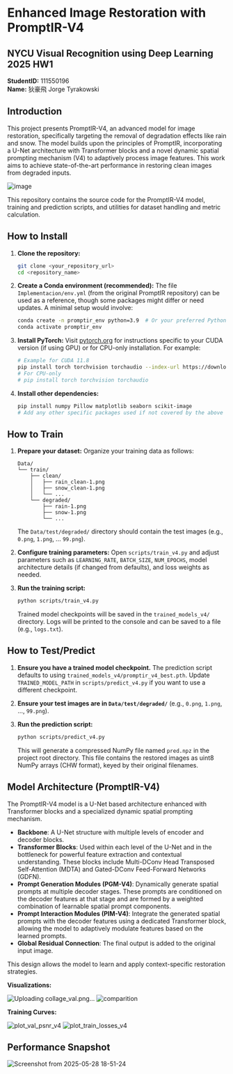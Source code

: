 # Enhanced Image Restoration with PromptIR-V4

## NYCU Visual Recognition using Deep Learning 2025 HW1
**StudentID:** 111550196  
**Name:** 狄豪飛 Jorge Tyrakowski

## Introduction
This project presents PromptIR-V4, an advanced model for image restoration, specifically targeting the removal of degradation effects like rain and snow. The model builds upon the principles of PromptIR, incorporating a U-Net architecture with Transformer blocks and a novel dynamic spatial prompting mechanism (V4) to adaptively process image features. This work aims to achieve state-of-the-art performance in restoring clean images from degraded inputs.

![image](https://github.com/user-attachments/assets/560afd6e-0feb-4cae-8a93-0d065e380cb8)

This repository contains the source code for the PromptIR-V4 model, training and prediction scripts, and utilities for dataset handling and metric calculation.

## How to Install

1.  **Clone the repository:**
    ```bash
    git clone <your_repository_url>
    cd <repository_name>
    ```

2.  **Create a Conda environment (recommended):**
    The file `Implementacion/env.yml` (from the original PromptIR repository) can be used as a reference, though some packages might differ or need updates. A minimal setup would involve:
    ```bash
    conda create -n promptir_env python=3.9  # Or your preferred Python version
    conda activate promptir_env
    ```

3.  **Install PyTorch:**
    Visit [pytorch.org](https://pytorch.org/) for instructions specific to your CUDA version (if using GPU) or for CPU-only installation. For example:
    ```bash
    # Example for CUDA 11.8
    pip install torch torchvision torchaudio --index-url https://download.pytorch.org/whl/cu118
    # For CPU-only
    # pip install torch torchvision torchaudio
    ```

4.  **Install other dependencies:**
    ```bash
    pip install numpy Pillow matplotlib seaborn scikit-image
    # Add any other specific packages used if not covered by the above
    ```

## How to Train

1.  **Prepare your dataset:**
    Organize your training data as follows:
    ```
    Data/
    └── train/
        ├── clean/
        │   ├── rain_clean-1.png
        │   ├── snow_clean-1.png
        │   └── ...
        └── degraded/
            ├── rain-1.png
            ├── snow-1.png
            └── ...
    ```
    The `Data/test/degraded/` directory should contain the test images (e.g., `0.png`, `1.png`, ... `99.png`).

2.  **Configure training parameters:**
    Open `scripts/train_v4.py` and adjust parameters such as `LEARNING_RATE`, `BATCH_SIZE`, `NUM_EPOCHS`, model architecture details (if changed from defaults), and loss weights as needed.

3.  **Run the training script:**
    ```bash
    python scripts/train_v4.py
    ```
    Trained model checkpoints will be saved in the `trained_models_v4/` directory. Logs will be printed to the console and can be saved to a file (e.g., `logs.txt`).

## How to Test/Predict

1.  **Ensure you have a trained model checkpoint.**
    The prediction script defaults to using `trained_models_v4/promptir_v4_best.pth`. Update `TRAINED_MODEL_PATH` in `scripts/predict_v4.py` if you want to use a different checkpoint.

2.  **Ensure your test images are in `Data/test/degraded/`** (e.g., `0.png`, `1.png`, ..., `99.png`).

3.  **Run the prediction script:**
    ```bash
    python scripts/predict_v4.py
    ```
    This will generate a compressed NumPy file named `pred.npz` in the project root directory. This file contains the restored images as uint8 NumPy arrays (CHW format), keyed by their original filenames.

## Model Architecture (PromptIR-V4)
The PromptIR-V4 model is a U-Net based architecture enhanced with Transformer blocks and a specialized dynamic spatial prompting mechanism.
-   **Backbone**: A U-Net structure with multiple levels of encoder and decoder blocks.
-   **Transformer Blocks**: Used within each level of the U-Net and in the bottleneck for powerful feature extraction and contextual understanding. These blocks include Multi-DConv Head Transposed Self-Attention (MDTA) and Gated-DConv Feed-Forward Networks (GDFN).
-   **Prompt Generation Modules (PGM-V4)**: Dynamically generate spatial prompts at multiple decoder stages. These prompts are conditioned on the decoder features at that stage and are formed by a weighted combination of learnable spatial prompt components.
-   **Prompt Interaction Modules (PIM-V4)**: Integrate the generated spatial prompts with the decoder features using a dedicated Transformer block, allowing the model to adaptively modulate features based on the learned prompts.
-   **Global Residual Connection**: The final output is added to the original input image.

This design allows the model to learn and apply context-specific restoration strategies.

**Visualizations:**

![Uploading collage_val.png…]()
![comparition](https://github.com/user-attachments/assets/5f546fe7-e1b8-43e1-971e-630d1a5a2a21)


**Training Curves:**

![plot_val_psnr_v4](https://github.com/user-attachments/assets/3903df0f-94d7-4e65-a84a-f5c162a7ba97)
![plot_train_losses_v4](https://github.com/user-attachments/assets/03b05926-cf3f-443f-b55d-0a69b4c35dbf)

## Performance Snapshot
![Screenshot from 2025-05-28 18-51-24](https://github.com/user-attachments/assets/056ae35a-e3f0-431f-9ca5-5ba122e15bff)

